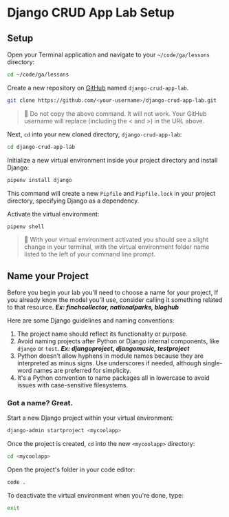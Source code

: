 <h1>
  <span class="headline">Django CRUD App Lab</span>
  <span class="subhead">Setup</span>
</h1>

## Setup

Open your Terminal application and navigate to your `~/code/ga/lessons` directory:

```bash
cd ~/code/ga/lessons
```

Create a new repository on [GitHub](https://github.com/) named `django-crud-app-lab`.

```bash
git clone https://github.com/<your-username>/django-crud-app-lab.git
```

> 🚨 Do not copy the above command. It will not work. Your GitHub username will replace <github-username> (including the < and >) in the URL above.

Next, `cd` into your new cloned directory, `django-crud-app-lab`:


```bash
cd django-crud-app-lab
```

Initialize a new virtual environment inside your project directory and install Django:

```bash
pipenv install django
```

This command will create a new `Pipfile` and `Pipfile.lock` in your project directory, specifying Django as a dependency.

Activate the virtual environment:

```bash
pipenv shell
```

> 🧠 With your virtual environment activated you should see a slight change in your terminal, with the virtual environment folder name listed to the left of your command line prompt.

## Name your Project

Before you begin your lab you'll need to choose a name for your project, If you already know the model you'll use, consider calling it something related to that resource. ***Ex: finchcollector, nationalparks, bloghub***

Here are some Django guidelines and naming conventions:

1. The project name should reflect its functionality or purpose. 
2. Avoid naming projects after Python or Django internal components, like `django` or `test`. ***Ex: djangoproject, djangomusic, testproject***
3. Python doesn’t allow hyphens in module names because they are interpreted as minus signs. Use underscores if needed, although single-word names are preferred for simplicity.
4. It's a Python convention to name packages all in lowercase to avoid issues with case-sensitive filesystems.

### Got a name? Great.

Start a new Django project within your virtual environment:

```bash
django-admin startproject <mycoolapp>
```

Once the project is created, `cd` into the new `<mycoolapp>` directory:

```bash
cd <mycoolapp>
```

Open the project's folder in your code editor:

```bash
code .
```

To deactivate the virtual environment when you're done, type:

```bash
exit
```
